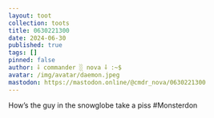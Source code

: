 ```yaml
---
layout: toot
collection: toots
title: 0630221300
date: 2024-06-30
published: true
tags: []
pinned: false
author: ⸸ commander ░ nova ⸸ :~$
avatar: /img/avatar/daemon.jpeg
mastodon: https://mastodon.online/@cmdr_nova/0630221300
---
```


How’s the guy in the snowglobe take a piss  #Monsterdon
